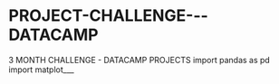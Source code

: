 # PROJECT-CHALLENGE---DATACAMP
3 MONTH CHALLENGE - DATACAMP PROJECTS
import pandas as pd
import matplot___
